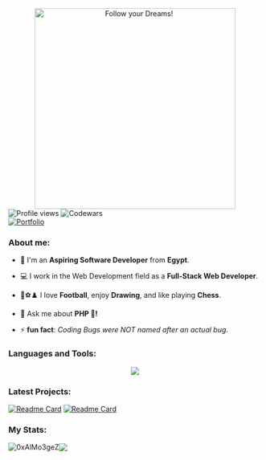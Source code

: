 <div style="text-align: center;"> 
  <img width="400" src="https://readme-typing-svg.herokuapp.com?font=JetBrains+Mono&weight=600&size=30&duration=2500&color=00f200&width=535&lines=Hi..;I'm+Muhammad+(:;I+love+Computers!;WBU?;let's+Connect+<3"  alt="Follow your Dreams!"/>
</div>

<div algin="left">
  <img src="https://komarev.com/ghpvc/?username=0xAlMo3geZ&color=green" alt="Profile views" />
  <img src="https://www.codewars.com/users/0xAlMo3geZ/badges/micro" alt="Codewars"/>
</div>

<div algin="left">
  <a href="https://my-portfolio-nine-nu-78.vercel.app/"><img src="https://img.shields.io/badge/Portfolio-255E63?style=for-the-badge&logo=About.me&logoColor=white" alt="Portfolio" /></a>
</div>

<div>
  <h3 align="left">About me:</h3>

  - 👨 I'm an **Aspiring Software Developer** from **Egypt**.

  - 💻 I work in the Web Development field as a **Full-Stack Web Developer**.
 
  - 🎨⚽♟️ I love **Football**, enjoy **Drawing**, and like playing **Chess**.

  - 💬 Ask me about **PHP 🐘!**

  - ⚡ **fun fact**: *Coding Bugs were NOT named after an actual bug*.
</div>

<div>
  <h3 align="left">Languages and Tools:</h3>
    <p align="center">
      <a href="https://github.com/0xAlMo3geZ">
        <img src="https://skillicons.dev/icons?i=html,css,js,tailwind,vue,php,laravel,mysql,python,cpp,git,linux" />
      </a>
    </p>
</div>

### Latest Projects: 

[![Readme Card](https://github-readme-stats.vercel.app/api/pin/?username=0xAlMo3geZ&repo=larazillow&theme=gotham&hide_border=true)](https://github.com/0xAlMo3geZ/larazillow)
[![Readme Card](https://github-readme-stats.vercel.app/api/pin/?username=0xAlMo3geZ&repo=music-app&theme=gotham&hide_border=true)](https://github.com/0xAlMo3geZ/music-app)

### My Stats:

<div align="left">
 
<img align="center" src="https://github-readme-streak-stats.herokuapp.com/?user=0xAlMo3geZ&theme=gotham&hide_border=true" alt="0xAlMo3geZ" /><img align="center" src="https://github-readme-stats.vercel.app/api?username=0xAlMo3geZ&theme=gotham&show_icons=true&hide_border=true&hide_rank=true" />
 
</div>
